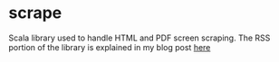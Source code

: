 scrape
====

Scala library used to handle HTML and PDF screen scraping.  The RSS portion of the library is explained in my blog post [here](http://www.josephpconley.com/2014/01/27/roll-your-own-notification-service.html)